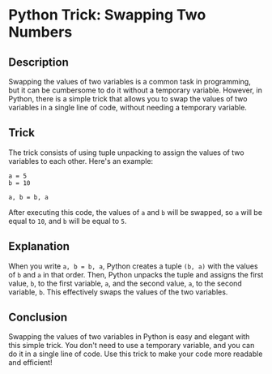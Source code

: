 # Python Trick: Swapping Two Numbers

## Description

Swapping the values of two variables is a common task in programming, but it can be cumbersome to do it without a temporary variable. However, in Python, there is a simple trick that allows you to swap the values of two variables in a single line of code, without needing a temporary variable.

## Trick

The trick consists of using tuple unpacking to assign the values of two variables to each other. Here's an example:

```python3
a = 5
b = 10

a, b = b, a
```


After executing this code, the values of `a` and `b` will be swapped, so `a` will be equal to `10`, and `b` will be equal to `5`.

## Explanation

When you write `a, b = b, a`, Python creates a tuple `(b, a)` with the values of `b` and `a` in that order. Then, Python unpacks the tuple and assigns the first value, `b`, to the first variable, `a`, and the second value, `a`, to the second variable, `b`. This effectively swaps the values of the two variables.

## Conclusion

Swapping the values of two variables in Python is easy and elegant with this simple trick. You don't need to use a temporary variable, and you can do it in a single line of code. Use this trick to make your code more readable and efficient!

